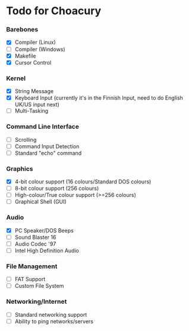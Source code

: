 # Todo for Choacury

### Barebones

- [x] Compiler (Linux)
- [ ] Compiler (Windows)
- [x] Makefile
- [x] Cursor Control

### Kernel
- [x] String Message
- [x] Keyboard Input (currently it's in the Finnish Input, need to do English UK/US input next)
- [ ] Multi-Tasking

### Command Line Interface
- [ ] Scrolling
- [ ] Command Input Detection
- [ ] Standard "echo" command

### Graphics
- [x] 4-bit colour support (16 colours/Standard DOS colours)
- [ ] 8-bit colour support (256 colours)
- [ ] High-colour/True colour support (>=256 colours)
- [ ] Graphical Shell (GUI)

### Audio
- [x] PC Speaker/DOS Beeps
- [ ] Sound Blaster 16
- [ ] Audio Codec '97
- [ ] Intel High Definition Audio

### File Management
- [ ] FAT Support
- [ ] Custom File System

### Networking/Internet
- [ ] Standard networking support
- [ ] Ability to ping networks/servers
